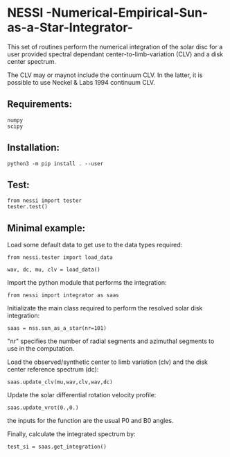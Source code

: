 # NESSI -Numerical-Empirical-Sun-as-a-Star-Integrator-

This set of routines perform the numerical integration of the solar disc for a user provided spectral dependant center-to-limb-variation (CLV) and a disk center spectrum.

The CLV may or maynot include the continuum CLV. In the latter, it is possible to use Neckel & Labs 1994 continuum CLV.

## Requirements:

  ```
  numpy
  scipy
  ```

## Installation:

  ```
  python3 -m pip install . --user
  ```

## Test:

  ```
  from nessi import tester
  tester.test()
  ```

## Minimal example:

  Load some default data to get use to the data types required:

  ```
  from nessi.tester import load_data
  
  wav, dc, mu, clv = load_data()
  ```

  Import the python module that performs the integration:
  
  ```
  from nessi import integrator as saas
  ```
  
  Initializate the main class required to perform the resolved solar disk integration:
  
  ```
  saas = nss.sun_as_a_star(nr=101)
  ```
  
  "nr" specifies the number of radial segments and azimuthal segments to use in the computation.
  
  Load the observed/synthetic center to limb variation (clv) and the disk center reference spectrum (dc):
  
  ```
  saas.update_clv(mu,wav,clv,wav,dc)
  ```
  
  Update the solar differential rotation velocity profile:
  
  ```
  saas.update_vrot(0.,0.)
  ```
  
  the inputs for the function are the usual P0 and B0 angles.
  
  Finally, calculate the integrated spectrum by:
  
  ```
  test_si = saas.get_integration()
  ```

